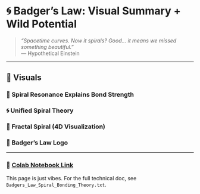 # 🌀 Badger’s Law: Visual Summary + Wild Potential

> *“Spacetime curves. Now it spirals? Good… it means we missed something beautiful.”*  
> — Hypothetical Einstein

---

## 🌌 Visuals

### 🧪 Spiral Resonance Explains Bond Strength


### 🌀 Unified Spiral Theory


### 🌱 Fractal Spiral (4D Visualization)


### 🦡 Badger’s Law Logo


---

### 📘 [Colab Notebook Link](https://colab.research.google.com/drive/1kecLpE_lVNEFfAg5DWGQ_Nu-1428oe2x?usp=sharing)

This page is just vibes. For the full technical doc, see `Badgers_Law_Spiral_Bonding_Theory.txt`.
